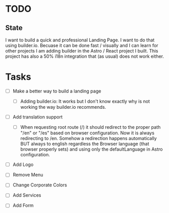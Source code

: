 # TODO

## State

I want to build a quick and professional Landing Page. 
I want to do that using builder.io. Becuase it can be done fast / visually and I can learn for other projects
I am adding builder in the Astro / React project I built. 
This project has also a 50% i18n integration that (as usual) does not work either.

# Tasks

- [ ] Make a better way to build a landing page
  - [ ] Adding builder.io: It works but I don't know exactly why is not working the way builder.io recommends.
  
- [ ] Add translation support
  - [ ] When requesting root route (<domain>/) it should redirect to the proper path "/en" or "/es" based on browser configuration. Now it is always redirecting to /en. Somehow a redirection happens automatically BUT always to english regardless the Browser language (that browser properly sets) and using only the defaultLanguage in Astro configuration.
- [ ] Add Logo
- [ ] Remove Menu
- [ ] Change Corporate Colors
- [ ] Add Services
- [ ] Add Form
  